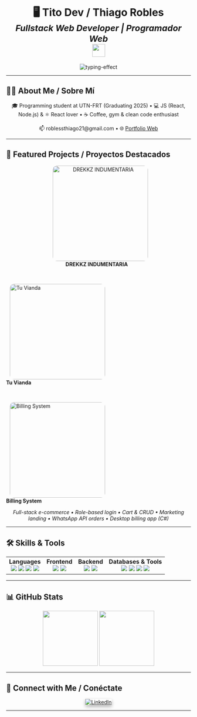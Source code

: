 <!-- ===========================
     👋 HI / HOLA 
=========================== -->

<h1 align="center">
  🖥️ Tito Dev / Thiago Robles  
  <br>
  <sub><i>Fullstack Web Developer | Programador Web</i></sub>
  <br>
  <img src="https://media.giphy.com/media/hvRJCLFzcasrR4ia7z/giphy.gif" width="35">
</h1>

<p align="center">
  <img src="https://readme-typing-svg.herokuapp.com?font=Fira+Code&weight=600&color=00FFFF&size=25&center=true&vCenter=true&width=700&height=100&lines=SI+PUEDES+IMAGINARLO,+PUEDES+PROGRAMARLO;IF+YOU+CAN+IMAGINE+IT,+YOU+CAN+BUILD+IT" alt="typing-effect" />
</p>

---

## 👨‍💻 About Me / Sobre Mí

<p align="center">
  🎓 Programming student at UTN-FRT (Graduating 2025) •  
  💻 JS (React, Node.js) & ⚛️ React lover •  
  ☕ Coffee, gym & clean code enthusiast
</p>

<p align="center">
  📫 roblessthiago21@gmail.com •  
  🌐 <a href="https://titodev.vercel.app" target="_blank">Portfolio Web</a>
</p>

---
## 🚀 Featured Projects / Proyectos Destacados

<p align="center">
  
  <!-- DREKKZ INDUMENTARIA -->
  <a href="https://github.com/T1T0Dev/E-COMMERCE" target="_blank" style="text-decoration: none; margin: 10px;">
    <img src="https://github.com/user-attachments/assets/4cd733b2-1e5d-4e00-b11b-d6526573a577" width="260" style="border-radius: 12px;" alt="DREKKZ INDUMENTARIA" />
    <br>
    <strong>DREKKZ INDUMENTARIA</strong>
  </a>
  
  &nbsp;&nbsp;&nbsp;

  <!-- Tu Vianda -->
  <a href="https://github.com/T1T0Dev/TU-VIANDA-REACT" target="_blank" style="text-decoration: none; margin: 10px;">
    <img src="https://github.com/user-attachments/assets/dd966c6c-8e15-46a4-920f-0773b12c6d24" width="260" style="border-radius: 12px;" alt="Tu Vianda" />
    <br>
    <strong>Tu Vianda</strong>
  </a>

  &nbsp;&nbsp;&nbsp;

  <!-- Billing System -->
  <a href="https://github.com/T1T0Dev/KioscoApp" target="_blank" style="text-decoration: none; margin: 10px;">
    <img src="https://github.com/user-attachments/assets/376f1f69-ae07-4f9d-8037-92b116f8c6d7" width="260" style="border-radius: 12px;" alt="Billing System" />
    <br>
    <strong>Billing System</strong>
  </a>

</p>

<p align="center">
  <em>
    Full-stack e-commerce • Role-based login • Cart & CRUD  
    • Marketing landing • WhatsApp API orders  
    • Desktop billing app (C#)
  </em>
</p>



---

## 🛠️ Skills & Tools

<div align="center">
  <table>
    <tr>
      <td align="center">
        <strong>Languages</strong><br>
        <img src="https://img.shields.io/badge/HTML5-E34F26?style=flat-square&logo=html5" />
        <img src="https://img.shields.io/badge/CSS3-1572B6?style=flat-square&logo=css3" />
        <img src="https://img.shields.io/badge/JavaScript-F7DF1E?style=flat-square&logo=javascript" />
        <img src="https://img.shields.io/badge/TypeScript-007ACC?style=flat-square&logo=typescript" />
      </td>
      <td align="center">
        <strong>Frontend</strong><br>
        <img src="https://img.shields.io/badge/React-61DAFB?style=flat-square&logo=react" />
        <img src="https://img.shields.io/badge/Vite-646CFF?style=flat-square&logo=vite" />
      </td>
      <td align="center">
        <strong>Backend</strong><br>
        <img src="https://img.shields.io/badge/Node.js-339933?style=flat-square&logo=node.js" />
        <img src="https://img.shields.io/badge/Express-404D59?style=flat-square&logo=express" />
      </td>
      <td align="center">
        <strong>Databases & Tools</strong><br>
        <img src="https://img.shields.io/badge/MySQL-4479A1?style=flat-square&logo=mysql" />
        <img src="https://img.shields.io/badge/SQL%20Server-CC2927?style=flat-square&logo=microsoft-sql-server" />
        <img src="https://img.shields.io/badge/MongoDB-47A248?style=flat-square&logo=mongodb" />
        <img src="https://img.shields.io/badge/Git-F05032?style=flat-square&logo=git" />
      </td>
    </tr>
  </table>
</div>

---

## 📊 GitHub Stats

<p align="center">
  <img src="https://github-readme-stats.vercel.app/api?username=T1T0Dev&show_icons=true&theme=radical" height="150" />
  <img src="https://github-readme-stats.vercel.app/api/top-langs/?username=T1T0Dev&layout=compact&theme=radical" height="150" />
</p>

---

## 📱 Connect with Me / Conéctate

<p align="center">
  <a href="https://www.linkedin.com/in/tito-dev/" target="_blank">
    <img src="https://img.shields.io/badge/Conectar%20en%20LinkedIn-0A66C2?style=for-the-badge&logo=linkedin&logoColor=white" alt="LinkedIn" style="box-shadow: 0 4px 10px rgba(0,0,0,0.3);" />
  </a>
</p>

---

